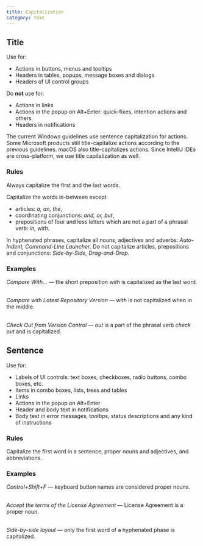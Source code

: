 ```yaml
---
title: Capitalization
category: Text
---
```


## Title

Use for:
* Actions in buttons, menus and tooltips
* Headers in tables, popups, message boxes and dialogs
* Headers of UI control groups  

Do **not** use for:
* Actions in links 
* Actions in the popup on Alt+Enter: quick-fixes, intention actions and others
* Headers in notifications

<aside class="sideblock note">The current Windows guidelines use sentence capitalization for actions. Some Microsoft products still title-capitalize actions according to the previous guidelines. macOS also title-capitalizes actions. Since IntelliJ IDEs are cross-platform, we use title capitalization as well.</aside>

### Rules

Always capitalize the first and the last words.

Capitalize the words in-between except:
* articles: _a, an, the_,
* coordinating conjunctions: *and, or, but*,
* prepositions of four and less letters which are not a part of a phrasal verb: *in, with*.

In hyphenated phrases, capitalize all nouns, adjectives and adverbs: *Auto-Indent, Command-Line Launcher*.
Do not capitalize articles, prepositions and conjunctions: *Side-by-Side, Drag-and-Drop*.


### Examples
<p class="noanchor">
<i>Compare With…</i> — the short preposition <i>with</i> is capitalized as the last word. <br/><br/>

<i>Compare with Latest Repository Version</i> — <i>with</i> is not capitalized when in the middle. <br/><br/>

<i>Check Out from Version Control</i> — <i>out</i> is a part of the phrasal verb <i>check out</i> and is capitalized.
</p>


## Sentence

Use for:
* Labels of UI controls: text boxes, checkboxes, radio buttons, combo boxes, etc.
* Items in combo boxes, lists, trees and tables
* Links
* Actions in the popup on Alt+Enter
* Header and body text in notifications
* Body text in error messages, tooltips, status descriptions and any kind of instructions


### Rules
Capitalize the first word in a sentence, proper nouns and adjectives, and abbreviations.

### Examples
<p class="noanchor">
<i>Control+Shift+F</i> — keyboard button names are considered proper nouns. <br/><br/>

<i>Accept the terms of the License Agreement</i> — License Agreement is a proper noun. <br/><br/>

<i>Side-by-side layout</i> — only the first word of a hyphenated phase is capitalized.
</p>